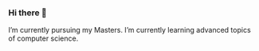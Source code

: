 ### Hi there 👋


 I’m currently pursuing my Masters.
 I’m currently learning advanced topics of computer science.

